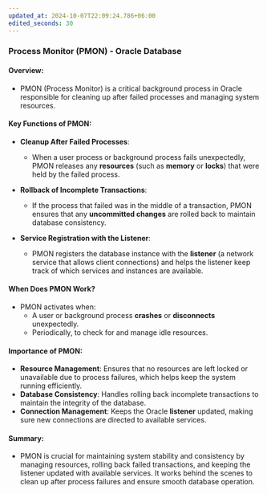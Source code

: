 ```yaml
---
updated_at: 2024-10-07T22:09:24.786+06:00
edited_seconds: 30
---
```

### Process Monitor (PMON) - Oracle Database

#### Overview:
- PMON (Process Monitor) is a critical background process in Oracle responsible for cleaning up after failed processes and managing system resources.

#### Key Functions of PMON:

- **Cleanup After Failed Processes**:
  - When a user process or background process fails unexpectedly, PMON releases any **resources** (such as **memory** or **locks**) that were held by the failed process.
  
- **Rollback of Incomplete Transactions**:
  - If the process that failed was in the middle of a transaction, PMON ensures that any **uncommitted changes** are rolled back to maintain database consistency.

- **Service Registration with the Listener**:
  - PMON registers the database instance with the **listener** (a network service that allows client connections) and helps the listener keep track of which services and instances are available.

#### When Does PMON Work?
- PMON activates when:
  - A user or background process **crashes** or **disconnects** unexpectedly.
  - Periodically, to check for and manage idle resources.

#### Importance of PMON:
- **Resource Management**: Ensures that no resources are left locked or unavailable due to process failures, which helps keep the system running efficiently.
- **Database Consistency**: Handles rolling back incomplete transactions to maintain the integrity of the database.
- **Connection Management**: Keeps the Oracle **listener** updated, making sure new connections are directed to available services.

#### Summary:
- PMON is crucial for maintaining system stability and consistency by managing resources, rolling back failed transactions, and keeping the listener updated with available services. It works behind the scenes to clean up after process failures and ensure smooth database operation.